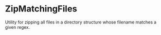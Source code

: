 # ZipMatchingFiles
Utility for zipping all files in a directory structure whose filename matches a given regex.
